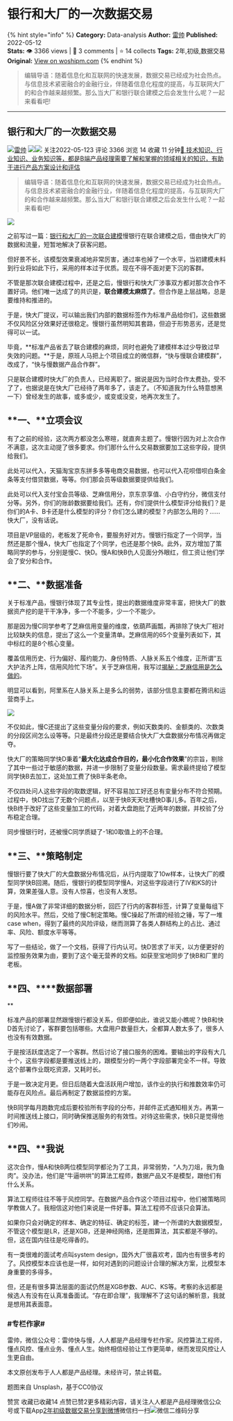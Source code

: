# 银行和大厂的一次数据交易
{% hint style="info" %}
**Category:** Data-analysis
**Author:** [雷帅](https://www.woshipm.com/u/1314463)
**Published:** 2022-05-12  
**Stats:** 👁️ 3366 views | 💬 3 comments | ⭐ 14 collects
**Tags:** 2年,初级,数据交易
**Original:** [View on woshipm.com](https://www.woshipm.com/data-analysis/5434778.html)
{% endhint %}
> 编辑导语：随着信息化和互联网的快速发展，数据交易已经成为社会热点。与信息技术紧密融合的金融行业，伴随着信息化程度的提高，与互联网大厂的和合作越来越频繁。那么当大厂和银行联合建模之后会发生什么呢？一起来看看吧!

---

## 银行和大厂的一次数据交易

[![](https://static.woshipm.com/view/2022111820494393715.png?imageView2/1/w/72/h/72/q/100)](https://www.woshipm.com/u/1314463)[雷帅](https://www.woshipm.com/u/1314463) ![](https://static.woshipm.com/tag/1121_1@2x.png)![](https://static.woshipm.com/tag/2104_1@2x.png) 关注2022-05-123 评论 3366 浏览 14 收藏 11 分钟[🔗 技术知识、行业知识、业务知识等，都是B端产品经理需要了解和掌握的领域相关的知识，有助于进行产品方案设计和评估](https://ke.qidianla.com/courses/bcpm)

> 编辑导语：随着信息化和互联网的快速发展，数据交易已经成为社会热点。与信息技术紧密融合的金融行业，伴随着信息化程度的提高，与互联网大厂的和合作越来越频繁。那么当大厂和银行联合建模之后会发生什么呢？一起来看看吧!

![](https://image.yunyingpai.com/wp/2022/05/eGbjVYWb1V4yuced8C0l.jpg)

之前写过一篇：[银行和大厂的一次联合建模](http://www.woshipm.com/zhichang/5152033.html)慢银行在联合建模之后，借由快大厂的数据和流量，短暂地解决了获客问题。

但好景不长，该模型效果衰减地非常厉害，通过率也掉了一个水平，当初建模未料到行业将如此下行，采用的样本过于优质。现在不得不面对更下沉的客群。

不管是那次联合建模过程中，还是之后，慢银行和快大厂涉事双方都对那次合作不置好词。他们唯一达成了的共识是，**联合建模太麻烦了**。但合作是上层战略，总是要维持和推进的。

于是，快大厂提议，可以输出我们内部的数据标签作为标准产品给你们，这些数据不仅风险区分效果好还很稳定。慢银行虽然明知其套路，但迫于形势恶劣，还是觉得可以一试。

毕竟，**标准产品省去了联合建模的麻烦，同时也避免了建模样本过少导致过早失效的问题。**于是，原班人马把上个项目成立的微信群，“快与慢联合建模群”，改成了，“快与慢数据产品合作群”。

只是联合建模时快大厂的负责人，已经离职了。据说是因为当时合作太费劲，受不了了，也据说是在快大厂已经待了两年多了，该走了。（不知道我为什么特意想黑一下）曾经发生的故事，或多或少，或变或没变，地再次发生了。

## **一、****立项会议**

有了之前的经验，这次两方都没怎么寒暄，就直奔主题了。慢银行因为对上次合作不满意，这次主动提了很多要求。你们那什么什么交易数据要加工这些字段，提供给我们。

此处可以代入，天猫淘宝京东拼多多等电商交易数据，也可以代入花呗借呗白条金条等支付借贷数据，等等。你们那会员等级数据要提供给我们。

此处可以代入支付宝会员等级、芝麻信用分，京东京享值、小白守约分，微信支付分等。另外，你们的账龄数据要给我们。还有，你们提供什么模型评分给我们？是你们的A卡、B卡还是什么模型的评分？你们怎么建的模型？内部怎么用的？……快大厂，没有话说。

项目是VP层级的，老板发了死命令，要服务好对方。慢银行指定了一个同学，当然还是那个慢A，快大厂也指定了个同学，也还是那个快B。此外，双方增加了策略同学的参与，分别是慢C、快D。慢A和快B仇人见面分外眼红，但工资让他们学会了安分和合作。

## **二、****数据准备**

关于标准产品，慢银行体现了其专业性，提出的数据维度非常丰富，把快大厂的数据资产挖的是干干净净，多一个不能多，少一个不能少。

那是因为慢C同学参考了芝麻信用变量的维度，依葫芦画瓢，再排除了快大厂相对比较缺失的信息，提出了这么一个变量清单。芝麻信用的65个变量列表如下，其中标红的是8个核心变量。

覆盖信用历史、行为偏好、履约能力、身份特质、人脉关系五个维度，正所谓“五大护法齐上阵，信用风险忙下场”。关于芝麻信用，我写过[揭秘：芝麻信用是怎么做的](http://www.woshipm.com/pd/5217592.html)。

明显可以看到，阿里系在人脉关系上是多么的弱势，该部分信息主要都在腾讯和运营商手上。

![](https://image.yunyingpai.com/wp/2022/05/A5NBvKMqL3b8t9yVwdlj.png)

不仅如此，慢C还提出了这些变量分段的要求，例如天数类的、金额类的、次数类的分段区间怎么设等等。只是最终分段还是要结合快大厂大盘数据分布情况再做定夺。

快大厂的策略同学快D秉着“**最大化达成合作目的，最小化合作效果**”的宗旨，剔除了其中一些过于敏感的数据，并进一步限制了变量分段数量。需求最终提给了模型同学快B去加工，这处加工费了快B半条老命。

不仅四处问人这些字段的取数逻辑，好不容易加工好还总有变量分布不符合预期。过程中，快D找出了无数个问题点，以至于快B天天吐槽快D事儿多。百年之后，快B终于改好了这些变量加工的代码，对着大盘跑批了近两年的数据，并校验了分布稳定合理。

同步慢银行时，还被慢C同学质疑了-1和0取值上的不合理。

## **三、****策略制定**

慢银行要了快大厂的大盘数据分布情况后，从行内提取了10w样本，让快大厂的模型同学快B回溯。随后，慢银行的模型同学慢A，对这些字段进行了IV和KS的计算，效果差强人意。没有人惊喜，也没有人发怒。

于是，慢A做了非常详细的数据分析，回匹了行内的客群标签，计算了变量每组下的风险水平。然后，交给了慢C制定策略。慢C操起了所谓的经验之锤，写了一堆case when，得到了最终的风险评级，继而测算了各类人群结构上的占比、通过率、风险、额度水平等等。

写了一些结论，做了一个文档，获得了行内认可。快D苦求了半天，以方便更好的监控服务效果为由，要到了这个毫无营养的文档。如获至宝地同步了快B和厂里的老板。

## **四、****数据部署  
**

标准产品的部署显然跟慢银行都没关系，但即便如此，谁说又能小瞧呢？快B和快D首先讨论了，客群要包括哪些。大盘用户数量巨大，全都算人数太多了，很多人也没有有效数据。

于是按活跃度选定了一个客群。然后讨论了接口服务的困难。要输出的字段有大几十个，这些字段都是要推送线上的，跟模型分的一两个字段部署完全不一样。导致这个部署作业既吃资源，又耗时长。

于是一致决定月更。但日后随着大盘活跃用户增加，该作业的执行和推数效率仍可能存在风险点。最后再制定了数据监控的方案。

快B同学每月跑数完成后要校验所有字段的分布，并邮件正式通知相关方。再第一时间推送线上接口，同时确保推送服务的有效性。对待这些需求，快B只是觉得他们吵闹。

## **四、****我说**

这次合作，慢A和快B两位模型同学都沦为了工具，非常弱势，“人为刀俎，我为鱼肉”。没办法，他们是“牛逼哄哄”的算法工程师，数据产品又不是模型，跟他们有什么关系。

算法工程师往往不等于风控同学。在数据产品合作这个项目过程中，他们被策略同学教做人了。我相信这对他们来说是一件好事。算法工程师不应该只会算法。

如果你只会对确定的样本、确定的特征、确定的标签，建一个所谓的大数据模型，不管这个模型是LR，还是XGB，还是神经网络，还是图算法，其实都是不够的。但，这在国内往往是吃得香的。

有一类很难的面试考点叫system design，国外大厂很喜欢考，国内也有很多考的了。风控模型本应该也是一样，如何对遇到的问题设计合理的解决方案，比模型本身重要的多得多。

但，还是有很多算法层面的面试仍然是XGB参数、AUC、KS等。考察的永远都是候选人有没有在认真准备面试。“存在即合理”，我理解不了这句话的解析意，我就是想用其表面意。

### #专栏作家#

雷帅，微信公众号：雷帅快与慢，人人都是产品经理专栏作家。风控算法工程师，懂点风控、懂点业务、懂点人生。始终相信经验让工作更简单，继而发现风控让人生更自由。

本文原创发布于人人都是产品经理。未经许可，禁止转载。

题图来自 Unsplash，基于CC0协议

赞赏 收藏已收藏14 点赞已赞2更多精彩内容，请关注人人都是产品经理微信公众号或下载App[2年](https://www.woshipm.com/tag/2%e5%b9%b4)[初级](https://www.woshipm.com/tag/%e5%88%9d%e7%ba%a7)[数据交易](https://www.woshipm.com/tag/%e6%95%b0%e6%8d%ae%e4%ba%a4%e6%98%93)[分享到微博](https://service.weibo.com/share/share.php?appkey=2775287854&title=银行和大厂的一次数据交易&url=https://www.woshipm.com/data-analysis/5434778.html&pic=https://image.yunyingpai.com/wp/2022/05/eGbjVYWb1V4yuced8C0l.jpg)微信扫一扫![微信二维码](https://api.pwmqr.com/qrcode/create/?url=https://www.woshipm.com/data-analysis/5434778.html)分享